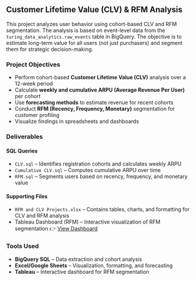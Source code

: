 ## Customer Lifetime Value (CLV) & RFM Analysis

This project analyzes user behavior using cohort-based CLV and RFM segmentation. The analysis is based on event-level data from the `turing_data_analytics.raw_events` table in BigQuery. The objective is to estimate long-term value for all users (not just purchasers) and segment them for strategic decision-making.

### Project Objectives

* Perform cohort-based **Customer Lifetime Value (CLV)** analysis over a 12-week period
* Calculate **weekly and cumulative ARPU (Average Revenue Per User)** per cohort
* Use **forecasting methods** to estimate revenue for recent cohorts
* Conduct **RFM (Recency, Frequency, Monetary)** segmentation for customer profiling
* Visualize findings in spreadsheets and dashboards

### Deliverables

#### SQL Queries

* `CLV.sql` – Identifies registration cohorts and calculates weekly ARPU
* `Cumulative CLV.sql` – Computes cumulative ARPU over time
* `RFM.sql` – Segments users based on recency, frequency, and monetary value

#### Supporting Files

* `RFM and CLV Projects.xlsx` – Contains tables, charts, and formatting for CLV and RFM analysis
* Tableau Dashboard (RFM) – Interactive visualization of RFM segmentation
  👉 [View Dashboard](https://public.tableau.com/views/RFMAnalysis_17289049911390/Dashboard1?:language=es-ES&publish=yes&:sid=&:redirect=auth&:display_count=n&:origin=viz_share_link)
  
### Tools Used

* **BigQuery SQL** – Data extraction and cohort analysis
* **Excel/Google Sheets** – Visualization, formatting, and forecasting
* **Tableau** – Interactive dashboard for RFM segmentation

